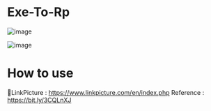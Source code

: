 # Exe-To-Rp
![image](https://user-images.githubusercontent.com/101671122/158826958-91c7ceaf-c7d4-417d-82e6-88c524bcc825.png)

![image](https://user-images.githubusercontent.com/101671122/158827335-a78821d0-9edb-45fb-b857-f970d9737fe7.png)

# How to use
🔗LinkPicture : https://www.linkpicture.com/en/index.php
Reference : https://bit.ly/3CQLnXJ
